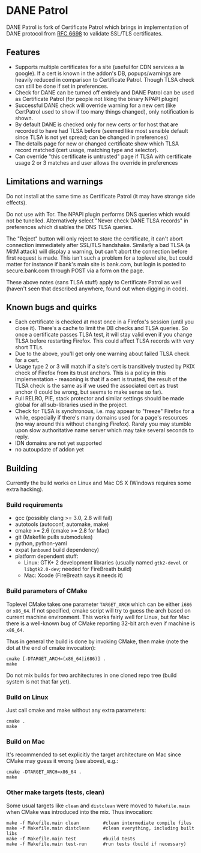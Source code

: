 DANE Patrol
===========

DANE Patrol is fork of Certificate Patrol which brings in implementation of DANE
protocol from [RFC 6698](https://tools.ietf.org/html/rfc6698) to validate
SSL/TLS certificates. 

Features
--------

- Supports multiple certificates for a site (useful for CDN services a la
  google). If a cert is known in the addon's DB, popups/warnings are heavily
  reduced in comparison to Certificate Patrol. Though TLSA check can still be
  done if set in preferences.
- Check for DANE can be turned off entirely and DANE Patrol can be used as
  Certificate Patrol (for people not liking the binary NPAPI plugin)
- Successful DANE check will override warning for a new cert (like CertPatrol
  used to show if too many things changed), only notification is shown.
- By default DANE is checked only for new certs or for host that are recorded to
  have had TLSA before (seemed like most sensible default since TLSA is not yet
  spread; can be changed in preferences)
- The details page for new or changed certificate show which TLSA record matched
  (cert usage, matching type and selector).
- Can override "this certificate is untrusted" page if TLSA with certificate
  usage 2 or 3 matches and user allows the override in preferences

Limitations and warnings
------------------------

Do not install at the same time as Certificate Patrol (it may have strange side
effects).

Do not use with Tor. The NPAPI plugin performs DNS queries which would not be
tunelled. Alternatively select "Never check DANE TLSA records" in preferences
which disables the DNS TLSA queries.

The "Reject" button will only reject to store the certificate, it can't abort
connection immediately after SSL/TLS handshake. Similarly a bad TLSA (a MitM
attack) will display a warning, but can't abort the connection before first
request is made. This isn't such a problem for a toplevel site, but could
matter for instance if bank's main site is bank.com, but login is posted to
secure.bank.com through POST via a form on the page.

These above notes (sans TLSA stuff) apply to Certificate Patrol as well (haven't
seen that described anywhere, found out when digging in code).

Known bugs and quirks
---------------------

- Each certificate is checked at most once in a Firefox's session (until you
  close it). There's a cache to limit the DB checks and TLSA queries. So once a
  certificate passes TLSA test, it will stay valid even if you change TLSA
  before restarting Firefox. This could affect TLSA records with very short
  TTLs.
- Due to the above, you'll get only one warning about failed TLSA check for a
  cert.
- Usage type 2 or 3 will match if a site's cert is transitively trusted by PKIX
  check of Firefox from its trust anchors. This is a policy in this
  implementation - reasoning is that if a cert is trusted, the result of the
  TLSA check is the same as if we used the associated cert as trust anchor (I
  could be wrong, but seems to make sense so far).
- Full RELRO, PIE, stack protector and similar settings should be made global
  for all sub-libraries used in the project.
- Check for TLSA is synchronous, i.e. may appear to "freeze" Firefox for a
  while, especially if there's many domains used for a page's resources (no way
  around this without changing Firefox). Rarely you may stumble upon slow
  authoritative name server which may take several seconds to reply.
- IDN domains are not yet supported
- no autoupdate of addon yet

Building
--------

Currently the build works on Linux and Mac OS X (Windows requires some extra
hacking).

### Build requirements

- gcc (possibly clang &gt;= 3.0, 2.8 will fail)
- autotools (autoconf, automake, make)
- cmake &gt;= 2.6 (cmake &gt;= 2.8 for Mac)
- git (Makefile pulls submodules)
- python, python-yaml
- expat (`unbound` build dependency)
- platform dependent stuff:
  - Linux: GTK+ 2 development libraries (usually named `gtk2-devel` or
    `libgtk2.0-dev`; needed for FireBreath build)
  - Mac: Xcode (FireBreath says it needs it)

### Build parameters of CMake

Toplevel CMake takes one parameter `TARGET_ARCH` which can be either `i686` or
`x86_64`. If not specified, cmake script will try to guess the arch based on
current machine environment. This works fairly well for Linux, but for Mac
there is a well-known bug of CMake reporting 32-bit arch even if machine is
`x86_64`.

Thus in general the build is done by invoking CMake, then make (note the dot
at the end of cmake invocation):

    cmake [-DTARGET_ARCH=(x86_64|i686)] .
    make

Do not mix builds for two architectures in one cloned repo tree (build system
is not that far yet).

### Build on Linux

Just call cmake and make without any extra parameters:

    cmake .
    make

### Build on Mac

It's recommended to set explicitly the target architecture on Mac since CMake
may guess it wrong (see above), e.g.:

    cmake -DTARGET_ARCH=x86_64 .
    make

### Other make targets (tests, clean)

Some usual targets like `clean` and `distclean` were moved to `Makefile.main`
when CMake was introduced into the mix. Thus invocation:

    make -f Makefile.main clean         #clean intermediate compile files
    make -f Makefile.main distclean     #clean everything, including built libs
    make -f Makefile.main test          #build tests
    make -f Makefile.main test-run      #run tests (build if necessary)

